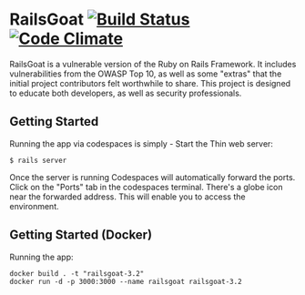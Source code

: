 # RailsGoat [![Build Status](https://api.travis-ci.org/OWASP/railsgoat.png?branch=master)](https://travis-ci.org/OWASP/railsgoat) [![Code Climate](https://codeclimate.com/github/OWASP/railsgoat.png)](https://codeclimate.com/github/OWASP/railsgoat)

RailsGoat is a vulnerable version of the Ruby on Rails Framework. It includes vulnerabilities from the OWASP Top 10, as well as some "extras" that the initial project contributors felt worthwhile to share. This project is designed to educate both developers, as well as security professionals.

## Getting Started

Running the app via codespaces is simply - Start the Thin web server:

```
$ rails server
```

Once the server is running Codespaces will automatically forward the ports. Click on the "Ports" tab in the codespaces terminal. There's a globe icon near the forwarded address. This will enable you to access the environment.

## Getting Started (Docker)

Running the app:

```
docker build . -t "railsgoat-3.2"
docker run -d -p 3000:3000 --name railsgoat railsgoat-3.2
```
